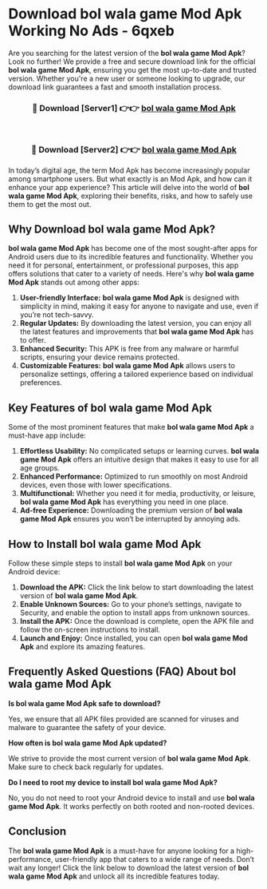 # Download bol wala game Mod Apk Working No Ads - 6qxeb

Are you searching for the latest version of the **bol wala game Mod Apk**? Look no further! We provide a free and secure download link for the official **bol wala game Mod Apk**, ensuring you get the most up-to-date and trusted version. Whether you're a new user or someone looking to upgrade, our download link guarantees a fast and smooth installation process.

<div align="center">
<h3>🔴 Download [Server1] 👉👉 <a href="https://apk-comot.site?title=bol_wala_game">bol wala game Mod Apk</a></h3><br>
<h3>🔴 Download [Server2] 👉👉 <a href="https://apk-comot.site?title=bol_wala_game">bol wala game Mod Apk</a></h3>
</div>

In today’s digital age, the term Mod Apk has become increasingly popular among smartphone users. But what exactly is an Mod Apk, and how can it enhance your app experience? This article will delve into the world of **bol wala game Mod Apk**, exploring their benefits, risks, and how to safely use them to get the most out.

## Why Download bol wala game Mod Apk?

**bol wala game Mod Apk** has become one of the most sought-after apps for Android users due to its incredible features and functionality. Whether you need it for personal, entertainment, or professional purposes, this app offers solutions that cater to a variety of needs. Here's why **bol wala game Mod Apk** stands out among other apps:

1. **User-friendly Interface:** **bol wala game Mod Apk** is designed with simplicity in mind, making it easy for anyone to navigate and use, even if you’re not tech-savvy.
2. **Regular Updates:** By downloading the latest version, you can enjoy all the latest features and improvements that **bol wala game Mod Apk** has to offer.
3. **Enhanced Security:** This APK is free from any malware or harmful scripts, ensuring your device remains protected.
4. **Customizable Features:** **bol wala game Mod Apk** allows users to personalize settings, offering a tailored experience based on individual preferences.

## Key Features of bol wala game Mod Apk

Some of the most prominent features that make **bol wala game Mod Apk** a must-have app include:

1. **Effortless Usability:** No complicated setups or learning curves. **bol wala game Mod Apk** offers an intuitive design that makes it easy to use for all age groups.
2. **Enhanced Performance:** Optimized to run smoothly on most Android devices, even those with lower specifications.
3. **Multifunctional:** Whether you need it for media, productivity, or leisure, **bol wala game Mod Apk** has everything you need in one place.
4. **Ad-free Experience:** Downloading the premium version of **bol wala game Mod Apk** ensures you won’t be interrupted by annoying ads.

## How to Install bol wala game Mod Apk

Follow these simple steps to install **bol wala game Mod Apk** on your Android device:

1. **Download the APK:** Click the link below to start downloading the latest version of **bol wala game Mod Apk**.
2. **Enable Unknown Sources:** Go to your phone’s settings, navigate to Security, and enable the option to install apps from unknown sources.
3. **Install the APK:** Once the download is complete, open the APK file and follow the on-screen instructions to install.
4. **Launch and Enjoy:** Once installed, you can open **bol wala game Mod Apk** and explore its amazing features.

## Frequently Asked Questions (FAQ) About bol wala game Mod Apk

**Is bol wala game Mod Apk safe to download?**

Yes, we ensure that all APK files provided are scanned for viruses and malware to guarantee the safety of your device.

**How often is bol wala game Mod Apk updated?**

We strive to provide the most current version of **bol wala game Mod Apk**. Make sure to check back regularly for updates.

**Do I need to root my device to install bol wala game Mod Apk?**

No, you do not need to root your Android device to install and use **bol wala game Mod Apk**. It works perfectly on both rooted and non-rooted devices.

## Conclusion

The **bol wala game Mod Apk** is a must-have for anyone looking for a high-performance, user-friendly app that caters to a wide range of needs. Don’t wait any longer! Click the link below to download the latest version of **bol wala game Mod Apk** and unlock all its incredible features today.
